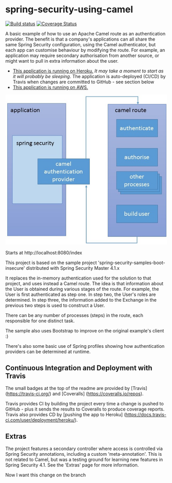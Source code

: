 # spring-security-using-camel

[![Build status](https://travis-ci.org/johnnybionic/spring-security-using-camel.svg?branch=master)](https://travis-ci.org/johnnybionic/spring-security-using-camel)
[![Coverage Status](https://coveralls.io/repos/github/johnnybionic/spring-security-using-camel/badge.svg?branch=master)](https://coveralls.io/github/johnnybionic/spring-security-using-camel?branch=master)

A basic example of how to use an Apache Camel route as an authentication provider. The benefit is that a company's applications can all share the same Spring Security configuration, using the Camel authenticator, but each app can customise behaviour by modifying the route. For example, an application may require secondary authorisation from another source, or might want to pull in extra information about the user.

- [This application is running on Heroku.](https://immense-wave-27339.herokuapp.com/index) *It may take a moment to start as it will probably be sleeping*. The application is auto-deployed (CI/CD) by Travis when changes are committed to GitHub - see section below
- [This application is running on AWS.](http://ec2-52-210-3-90.eu-west-1.compute.amazonaws.com/index)

![Alt text](camel-security.jpg?raw=true "Overview")

Starts at http://localhost:8080/index


This project is based on the sample project 'spring-security-samples-boot-insecure' distributed with Spring Security Master 4.1.x

It replaces the in-memory authentication used for the solution to that project, and uses instead a Camel route. 
The idea is that information about the User is obtained during various stages of the route. For example, the User is first authenticated as step one. In step two, the User's roles are determined. In step three, the information added to the Exchange in the previous two steps is used to construct a User.

There can be any number of processes (steps) in the route, each responsible for one distinct task. 

The sample also uses Bootstrap to improve on the original example's client :)

There's also some basic use of Spring profiles showing how authentication providers can be determined at runtime.

Continuous Integration and Deployment with Travis
--------------------------------------------------

The small badges at the top of the readme are provided by [Travis] (https://travis-ci.org/) and [Coveralls] (https://coveralls.io/repos). 

Travis provides CI by building the project every time a change is pushed to GitHub - plus it sends the results to Coveralls to produce coverage reports. Travis also provides CD by [pushing the app to Heroku] (https://docs.travis-ci.com/user/deployment/heroku/). 

Extras
------

The project features a secondary controller where access is controlled via Spring Security annotations, including a custom 'meta-annotation'. This is not related to Camel, but was a testing ground for learning new features in Spring Security 4.1. See the 'Extras' page for more information.


Now I want this change on the branch
